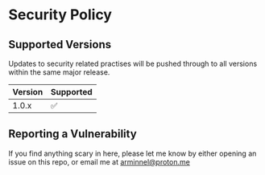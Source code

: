 # Security Policy

## Supported Versions

Updates to security related practises will be pushed through to all versions within the same major release.

| Version | Supported          |
| ------- | ------------------ |
| 1.0.x   | :white_check_mark: |

## Reporting a Vulnerability

If you find anything scary in here, please let me know by either opening an issue on this repo, or email me at arminnel@proton.me
